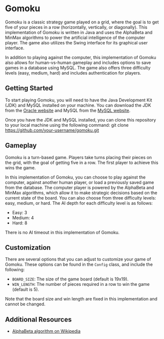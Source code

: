 # Gomoku

Gomoku is a classic strategy game played on a grid, where the goal is to get five of your pieces in a row (horizontally, vertically, or diagonally). This implementation of Gomoku is written in Java and uses the AlphaBeta and MinMax algorithms to power the artificial intelligence of the computer player. The game also utilizes the Swing interface for its graphical user interface.

In addition to playing against the computer, this implementation of Gomoku also allows for human-vs-human gameplay and includes options to save games in a database using MySQL. The game also offers three difficulty levels (easy, medium, hard) and includes authentication for players.

## Getting Started

To start playing Gomoku, you will need to have the Java Development Kit (JDK) and MySQL installed on your machine. You can download the JDK from the [Oracle website](https://www.oracle.com/java/technologies/javase-downloads.html) and MySQL from the [MySQL website](https://dev.mysql.com/downloads/).

Once you have the JDK and MySQL installed, you can clone this repository to your local machine using the following command:
    git clone https://github.com/your-username/gomoku.git

## Gameplay

Gomoku is a turn-based game. Players take turns placing their pieces on the grid, with the goal of getting five in a row. The first player to achieve this wins the game.

In this implementation of Gomoku, you can choose to play against the computer, against another human player, or load a previously saved game from the database. The computer player is powered by the AlphaBeta and MinMax algorithms, which allow it to make strategic decisions based on the current state of the board. You can also choose from three difficulty levels: easy, medium, or hard. The AI depth for each difficulty level is as follows:

- Easy: 3
- Medium: 4
- Hard: 8

There is no AI timeout in this implementation of Gomoku.

## Customization

There are several options that you can adjust to customize your game of Gomoku. These options can be found in the `Config` class, and include the following:

- `BOARD_SIZE`: The size of the game board (default is 19x19).
- `WIN_LENGTH`: The number of pieces required in a row to win the game (default is 5).

Note that the board size and win length are fixed in this implementation and cannot be changed.

## Additional Resources

- [AlphaBeta algorithm on Wikipedia](https://en.wikipedia.org/wiki/Alpha%E2%80%93beta_pruning)
